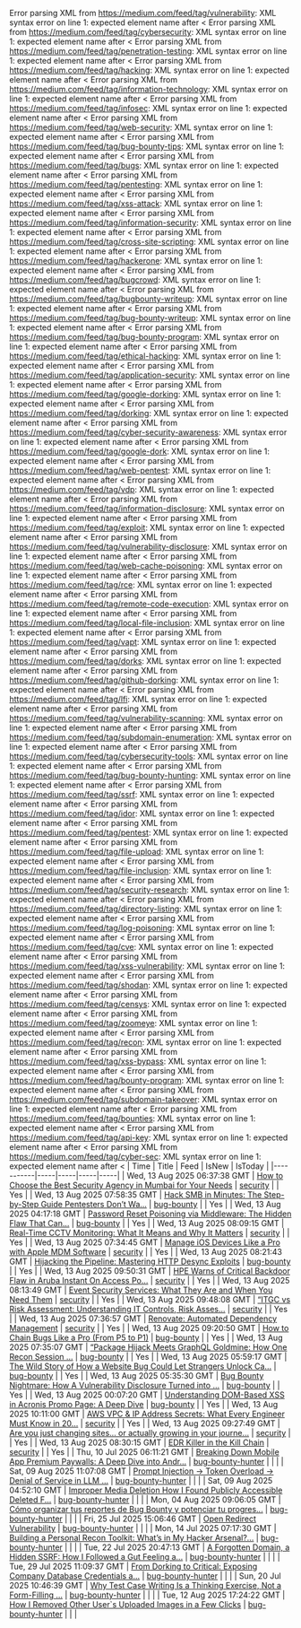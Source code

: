 Error parsing XML from https://medium.com/feed/tag/vulnerability: XML syntax error on line 1: expected element name after <
Error parsing XML from https://medium.com/feed/tag/cybersecurity: XML syntax error on line 1: expected element name after <
Error parsing XML from https://medium.com/feed/tag/penetration-testing: XML syntax error on line 1: expected element name after <
Error parsing XML from https://medium.com/feed/tag/hacking: XML syntax error on line 1: expected element name after <
Error parsing XML from https://medium.com/feed/tag/information-technology: XML syntax error on line 1: expected element name after <
Error parsing XML from https://medium.com/feed/tag/infosec: XML syntax error on line 1: expected element name after <
Error parsing XML from https://medium.com/feed/tag/web-security: XML syntax error on line 1: expected element name after <
Error parsing XML from https://medium.com/feed/tag/bug-bounty-tips: XML syntax error on line 1: expected element name after <
Error parsing XML from https://medium.com/feed/tag/bugs: XML syntax error on line 1: expected element name after <
Error parsing XML from https://medium.com/feed/tag/pentesting: XML syntax error on line 1: expected element name after <
Error parsing XML from https://medium.com/feed/tag/xss-attack: XML syntax error on line 1: expected element name after <
Error parsing XML from https://medium.com/feed/tag/information-security: XML syntax error on line 1: expected element name after <
Error parsing XML from https://medium.com/feed/tag/cross-site-scripting: XML syntax error on line 1: expected element name after <
Error parsing XML from https://medium.com/feed/tag/hackerone: XML syntax error on line 1: expected element name after <
Error parsing XML from https://medium.com/feed/tag/bugcrowd: XML syntax error on line 1: expected element name after <
Error parsing XML from https://medium.com/feed/tag/bugbounty-writeup: XML syntax error on line 1: expected element name after <
Error parsing XML from https://medium.com/feed/tag/bug-bounty-writeup: XML syntax error on line 1: expected element name after <
Error parsing XML from https://medium.com/feed/tag/bug-bounty-program: XML syntax error on line 1: expected element name after <
Error parsing XML from https://medium.com/feed/tag/ethical-hacking: XML syntax error on line 1: expected element name after <
Error parsing XML from https://medium.com/feed/tag/application-security: XML syntax error on line 1: expected element name after <
Error parsing XML from https://medium.com/feed/tag/google-dorking: XML syntax error on line 1: expected element name after <
Error parsing XML from https://medium.com/feed/tag/dorking: XML syntax error on line 1: expected element name after <
Error parsing XML from https://medium.com/feed/tag/cyber-security-awareness: XML syntax error on line 1: expected element name after <
Error parsing XML from https://medium.com/feed/tag/google-dork: XML syntax error on line 1: expected element name after <
Error parsing XML from https://medium.com/feed/tag/web-pentest: XML syntax error on line 1: expected element name after <
Error parsing XML from https://medium.com/feed/tag/vdp: XML syntax error on line 1: expected element name after <
Error parsing XML from https://medium.com/feed/tag/information-disclosure: XML syntax error on line 1: expected element name after <
Error parsing XML from https://medium.com/feed/tag/exploit: XML syntax error on line 1: expected element name after <
Error parsing XML from https://medium.com/feed/tag/vulnerability-disclosure: XML syntax error on line 1: expected element name after <
Error parsing XML from https://medium.com/feed/tag/web-cache-poisoning: XML syntax error on line 1: expected element name after <
Error parsing XML from https://medium.com/feed/tag/rce: XML syntax error on line 1: expected element name after <
Error parsing XML from https://medium.com/feed/tag/remote-code-execution: XML syntax error on line 1: expected element name after <
Error parsing XML from https://medium.com/feed/tag/local-file-inclusion: XML syntax error on line 1: expected element name after <
Error parsing XML from https://medium.com/feed/tag/vapt: XML syntax error on line 1: expected element name after <
Error parsing XML from https://medium.com/feed/tag/dorks: XML syntax error on line 1: expected element name after <
Error parsing XML from https://medium.com/feed/tag/github-dorking: XML syntax error on line 1: expected element name after <
Error parsing XML from https://medium.com/feed/tag/lfi: XML syntax error on line 1: expected element name after <
Error parsing XML from https://medium.com/feed/tag/vulnerability-scanning: XML syntax error on line 1: expected element name after <
Error parsing XML from https://medium.com/feed/tag/subdomain-enumeration: XML syntax error on line 1: expected element name after <
Error parsing XML from https://medium.com/feed/tag/cybersecurity-tools: XML syntax error on line 1: expected element name after <
Error parsing XML from https://medium.com/feed/tag/bug-bounty-hunting: XML syntax error on line 1: expected element name after <
Error parsing XML from https://medium.com/feed/tag/ssrf: XML syntax error on line 1: expected element name after <
Error parsing XML from https://medium.com/feed/tag/idor: XML syntax error on line 1: expected element name after <
Error parsing XML from https://medium.com/feed/tag/pentest: XML syntax error on line 1: expected element name after <
Error parsing XML from https://medium.com/feed/tag/file-upload: XML syntax error on line 1: expected element name after <
Error parsing XML from https://medium.com/feed/tag/file-inclusion: XML syntax error on line 1: expected element name after <
Error parsing XML from https://medium.com/feed/tag/security-research: XML syntax error on line 1: expected element name after <
Error parsing XML from https://medium.com/feed/tag/directory-listing: XML syntax error on line 1: expected element name after <
Error parsing XML from https://medium.com/feed/tag/log-poisoning: XML syntax error on line 1: expected element name after <
Error parsing XML from https://medium.com/feed/tag/cve: XML syntax error on line 1: expected element name after <
Error parsing XML from https://medium.com/feed/tag/xss-vulnerability: XML syntax error on line 1: expected element name after <
Error parsing XML from https://medium.com/feed/tag/shodan: XML syntax error on line 1: expected element name after <
Error parsing XML from https://medium.com/feed/tag/censys: XML syntax error on line 1: expected element name after <
Error parsing XML from https://medium.com/feed/tag/zoomeye: XML syntax error on line 1: expected element name after <
Error parsing XML from https://medium.com/feed/tag/recon: XML syntax error on line 1: expected element name after <
Error parsing XML from https://medium.com/feed/tag/xss-bypass: XML syntax error on line 1: expected element name after <
Error parsing XML from https://medium.com/feed/tag/bounty-program: XML syntax error on line 1: expected element name after <
Error parsing XML from https://medium.com/feed/tag/subdomain-takeover: XML syntax error on line 1: expected element name after <
Error parsing XML from https://medium.com/feed/tag/bounties: XML syntax error on line 1: expected element name after <
Error parsing XML from https://medium.com/feed/tag/api-key: XML syntax error on line 1: expected element name after <
Error parsing XML from https://medium.com/feed/tag/cyber-sec: XML syntax error on line 1: expected element name after <
| Time | Title | Feed | IsNew | IsToday |
|-----------|-----|-----|-----|-----|
| Wed, 13 Aug 2025 06:37:38 GMT | [How to Choose the Best Security Agency in Mumbai for Your Needs](https://medium.com/p/f172e531547b) | [security](https://medium.com/feed/tag/security) |  | Yes |
| Wed, 13 Aug 2025 07:58:35 GMT | [Hack SMB in Minutes: The Step-by-Step Guide Pentesters Don’t Wa...](https://medium.com/p/f2c504d2e439) | [bug-bounty](https://medium.com/feed/tag/bug-bounty) |  | Yes |
| Wed, 13 Aug 2025 04:17:18 GMT | [Password Reset Poisoning via Middleware: The Hidden Flaw That Can...](https://medium.com/p/899416465d45) | [bug-bounty](https://medium.com/feed/tag/bug-bounty) |  | Yes |
| Wed, 13 Aug 2025 08:09:15 GMT | [Real-Time CCTV Monitoring: What It Means and Why It Matters](https://medium.com/p/2fbad5f8eaba) | [security](https://medium.com/feed/tag/security) |  | Yes |
| Wed, 13 Aug 2025 07:34:45 GMT | [Manage iOS Devices Like a Pro with Apple MDM Software](https://medium.com/p/8cafe78ea161) | [security](https://medium.com/feed/tag/security) |  | Yes |
| Wed, 13 Aug 2025 08:21:43 GMT | [Hijacking the Pipeline: Mastering HTTP Desync Exploits](https://medium.com/p/532faf98dbbe) | [bug-bounty](https://medium.com/feed/tag/bug-bounty) |  | Yes |
| Wed, 13 Aug 2025 09:50:31 GMT | [HPE Warns of Critical Backdoor Flaw in Aruba Instant On Access Po...](https://medium.com/p/237972f52edf) | [security](https://medium.com/feed/tag/security) |  | Yes |
| Wed, 13 Aug 2025 08:13:49 GMT | [Event Security Services: What They Are and When You Need Them](https://medium.com/p/0509bb6eaa28) | [security](https://medium.com/feed/tag/security) |  | Yes |
| Wed, 13 Aug 2025 09:48:08 GMT | [“ITGC vs Risk Assessment: Understanding IT Controls, Risk Asses...](https://medium.com/p/d9748bc5edd1) | [security](https://medium.com/feed/tag/security) |  | Yes |
| Wed, 13 Aug 2025 07:36:57 GMT | [Renovate: Automated Dependency Management](https://medium.com/p/3d948bebae05) | [security](https://medium.com/feed/tag/security) |  | Yes |
| Wed, 13 Aug 2025 09:20:50 GMT | [How to Chain Bugs Like a Pro (From P5 to P1)](https://medium.com/p/0cddd902c8e3) | [bug-bounty](https://medium.com/feed/tag/bug-bounty) |  | Yes |
| Wed, 13 Aug 2025 07:35:07 GMT | [ “Package Hijack Meets GraphQL Goldmine: How One Recon Session ...](https://medium.com/p/8db6274d0811) | [bug-bounty](https://medium.com/feed/tag/bug-bounty) |  | Yes |
| Wed, 13 Aug 2025 05:59:17 GMT | [The Wild Story of How a Website Bug Could Let Strangers Unlock Ca...](https://medium.com/p/1ec09756291e) | [bug-bounty](https://medium.com/feed/tag/bug-bounty) |  | Yes |
| Wed, 13 Aug 2025 05:35:30 GMT | [Bug Bounty Nightmare: How A Vulnerability Disclosure Turned into ...](https://medium.com/p/dca809fa00d6) | [bug-bounty](https://medium.com/feed/tag/bug-bounty) |  | Yes |
| Wed, 13 Aug 2025 00:07:20 GMT | [Understanding DOM-Based XSS in Acronis Promo Page: A Deep Dive](https://medium.com/p/568d2ee1284e) | [bug-bounty](https://medium.com/feed/tag/bug-bounty) |  | Yes |
| Wed, 13 Aug 2025 10:11:00 GMT | [AWS VPC & IP Address Secrets: What Every Engineer Must Know in 20...](https://medium.com/p/8166818d3589) | [security](https://medium.com/feed/tag/security) |  | Yes |
| Wed, 13 Aug 2025 09:27:49 GMT | [Are you just changing sites… or actually growing in your journe...](https://medium.com/p/3eb990a25452) | [security](https://medium.com/feed/tag/security) |  | Yes |
| Wed, 13 Aug 2025 08:30:15 GMT | [EDR Killer in the Kill Chain](https://medium.com/p/5db7b54e1cc6) | [security](https://medium.com/feed/tag/security) |  | Yes |
| Thu, 10 Jul 2025 06:11:21 GMT | [ Breaking Down Mobile App Premium Paywalls: A Deep Dive into Andr...](https://medium.com/p/3f11db444f51) | [bug-bounty-hunter](https://medium.com/feed/tag/bug-bounty-hunter) |  |  |
| Sat, 09 Aug 2025 11:07:08 GMT | [Prompt Injection → Token Overload → Denial of Service in LLM ...](https://medium.com/p/0f2ef42ff3e3) | [bug-bounty-hunter](https://medium.com/feed/tag/bug-bounty-hunter) |  |  |
| Sat, 09 Aug 2025 04:52:10 GMT | [Improper Media Deletion How I Found Publicly Accessible Deleted F...](https://medium.com/p/391c4cdac844) | [bug-bounty-hunter](https://medium.com/feed/tag/bug-bounty-hunter) |  |  |
| Mon, 04 Aug 2025 09:06:05 GMT | [Cómo organizar tus reportes de Bug Bounty y potenciar tu progres...](https://medium.com/p/3dbe3a043828) | [bug-bounty-hunter](https://medium.com/feed/tag/bug-bounty-hunter) |  |  |
| Fri, 25 Jul 2025 15:06:46 GMT | [Open Redirect Vulnerability](https://medium.com/p/8918b6366abe) | [bug-bounty-hunter](https://medium.com/feed/tag/bug-bounty-hunter) |  |  |
| Mon, 14 Jul 2025 07:17:30 GMT | [Building a Personal Recon Toolkit: What’s in My Hacker Arsenal?...](https://medium.com/p/90267c30022f) | [bug-bounty-hunter](https://medium.com/feed/tag/bug-bounty-hunter) |  |  |
| Tue, 22 Jul 2025 20:47:13 GMT | [A Forgotten Domain, a Hidden SSRF: How I Followed a Gut Feeling a...](https://medium.com/p/2dc17f743c00) | [bug-bounty-hunter](https://medium.com/feed/tag/bug-bounty-hunter) |  |  |
| Tue, 29 Jul 2025 11:09:37 GMT | [From Dorking to Critical: Exposing Company Database Credentials a...](https://medium.com/p/197a1fc049c2) | [bug-bounty-hunter](https://medium.com/feed/tag/bug-bounty-hunter) |  |  |
| Sun, 20 Jul 2025 10:46:39 GMT | [Why Test Case Writing Is a Thinking Exercise, Not a Form-Filling ...](https://medium.com/p/07743e2d1bdb) | [bug-bounty-hunter](https://medium.com/feed/tag/bug-bounty-hunter) |  |  |
| Tue, 12 Aug 2025 17:24:22 GMT | [How I Removed Other User`s Uploaded Images in a Few Clicks](https://medium.com/p/fdeb6355458b) | [bug-bounty-hunter](https://medium.com/feed/tag/bug-bounty-hunter) |  |  |
